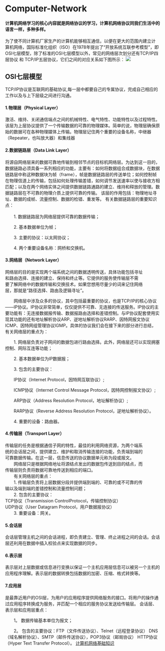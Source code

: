 # Computer-Network
#### 计算机网络学习的核心内容就是网络协议的学习，计算机网络协议同我们生活中的语言一样，多种多样。  

 为了使不同计算机厂家生产的计算机能够相互通信，以便在更大的范围内建立计 算机网络，国际标准化组织（ISO）在1978年提出了“开放系统互联参考模型”，即OSI七层模型，除了标准的OSI七层模型以外，常见的网络层次划分还有TCP/IP四层协议 和  TCP/IP五层协议，它们之间的对应关系如下图所示：
<img src="image/层.jpg">

## OSI七层模型
 TCP/IP协议是互联网的基础协议,每一层中都要自己的专属协议，完成自己相应的工作以及与上下层级之间进行沟通。
#### 1.物理层（Physical Layer）
激活、维持、关闭通信端点之间的机械特性、电气特性、功能特性以及过程特性。该层为上层协议提供了一个传输数据的可靠的物理媒体。简单的说，物理层确保原始的数据可在各种物理媒体上传输。物理层记住两个重要的设备名称，中继器（Repeater，也叫放大器）和集线器
#### 2.数据链路层（Data Link Layer）
将源自网络层来的数据可靠地传输到相邻节点的目标机网络层。为达到这一目的，数据链路必须具备一系列相应的功能，主要有：如何将数据组合成数据块，在数据链路层中称这种数据块为帧（frame），帧是数据链路层的传送单位；如何控制帧在物理信道上的传输，包括如何处理传输差错，如何调节发送速率以使与接收方相匹配；以及在两个网络实体之间提供数据链路通路的建立、维持和释放的管理。数据链路层在不可靠的物理介质上提供可靠的传输。
该层的作用包括：物理地址寻址、数据的成帧、流量控制、数据的检错、重发等。
有关数据链路层的重要知识点：<br><br>
　　1. 数据链路层为网络层提供可靠的数据传输；<br>

　　2. 基本数据单位为帧；<br>

　　3. 主要的协议：以太网协议；<br>

　　4. 两个重要设备名称：网桥和交换机。<br>
#### 3.网络层（Network Layer）<br>
网络层的目的是实现两个端系统之间的数据透明传送，具体功能包括寻址<br>和路由选择、连接的建立、保持和终止等。它提供的服务使传输层不需<br>要了解网络中的数据传输和交换技术。如果您想用尽量少的词来记住网络<br>层，那就是“路径选择、路由及逻辑寻址”。

　　网络层中涉及众多的协议，其中包括最重要的协议，也是TCP/IP的核心协议——IP协议。IP协议非常简单，仅仅提供不可靠、无连接的传送服务。IP协议的主要功能有：无连接数据报传输、数据报路由选择和差错控制。与IP协议配套使用实现其功能的还有地址解析协议ARP、逆地址解析协议RARP、因特网报文协议ICMP、因特网组管理协议IGMP。具体的协议我们会在接下来的部分进行总结，有关网络层的重点为：

　　1. 网络层负责对子网间的数据包进行路由选择。此外，网络层还可以实现拥塞控制、网际互连等功能；

　　2. 基本数据单位为IP数据报；

　　3. 包含的主要协议：

　　IP协议（Internet Protocol，因特网互联协议）;

　　ICMP协议（Internet Control Message Protocol，因特网控制报文协议）;<br>

　　ARP协议（Address Resolution Protocol，地址解析协议）;<br>

　　RARP协议（Reverse Address Resolution Protocol，逆地址解析协议）。<br>

　　4. 重要的设备：路由器。<br>
#### 4.传输层（Transport Layer）
传输层的任务是根据通信子网的特性，最佳的利用网络资源，为两个端系<br>统的会话层之间，提供建立、维护和取消传输连接的功能，负责端到端的<br>可靠数据传输。在这一层，信息传送的协议数据单元称为段或报文。<br>
　　网络层只是根据网络地址将源结点发出的数据包传送到目的结点，而<br>传输层则负责将数据可靠地传送到相应的端口。<br>
　　有关网络层的重点：<br>
　　1. 传输层负责将上层数据分段并提供端到端的、可靠的或不可靠的传<br>输以及端到端的差错控制和流量控制问题；<br>
　　2. 包含的主要协议：<br>
TCP协议（Transmission ControlProtocol，传输控制协议）<br>
UDP协议（User Datagram Protocol，用户数据报协议）<br>
　　3. 重要设备：网关。<br>
#### 5.会话层  <br>
会话层管理主机之间的会话进程，即负责建立、管理、终止进程之间的会话。会话层还利用在数据中插入校验点来实现数据的同步。 <br> 
#### 6.表示层 <br>
表示层对上层数据或信息进行变换以保证一个主机应用层信息可以被另一个主机的应用程序理解。表示层的数据转换包括数据的加密、压缩、格式转换等。
#### 7.应用层
是最靠近用户的OSI层，为用户的应用程序提供网络服务的接口。将用户的操作通过应用程序转换成为服务，并匹配一个相应的服务协议发送给传输层。
会话层、表示层和应用层重点：

　　1。 数据传输基本单位为报文；

　　2。 包含的主要协议：FTP（文件传送协议）、Telnet（远程登录协议）
DNS（域名解析协议）、SMTP（邮件传送协议），POP3协议（邮局协议）
HTTP协议（Hyper Text Transfer Protocol）。
[计算机网络基础知识](https://www.cnblogs.com/maybe2030/p/4781555.html#_label3)